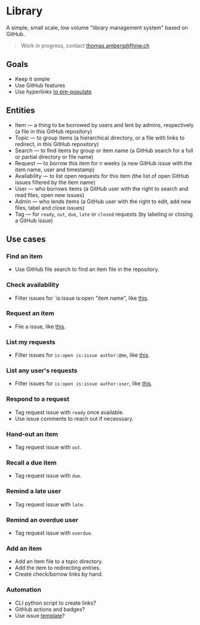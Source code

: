 # Library
A simple, small scale, low volume "library management system" based on GitHub.

> Work in progress, contact thomas.amberg@fhnw.ch

## Goals
- Keep it simple
- Use GitHub features
- Use hyperlinks [to pre-populate](https://stackoverflow.com/questions/34146618/pre-populate-the-github-new-issue-form-using-the-querystring)

## Entities
- Item — a thing to be borrowed by users and lent by admins, respectively (a file in this GitHub repository)
- Topic — to group items (a hierarchical directory, or a file with links to redirect, in this GitHub repository)
- Search — to find items by group or item name (a GitHub search for a full or partial directory or file name)
- Request — to borrow this item for n weeks (a new GitHub issue with the item name, user and timestamp)
- Availability — to list open requests for this item (the list of open GitHub issues filtered by the item name)
- User — who borrows items (a GitHub user with the right to search and read files, open new issues)
- Admin — who lends items (a GitHub user with the right to edit, add new files, label and close issues)
- Tag — for `ready`, `out`, `due`, `late` or `closed` requests (by labeling or closing a GitHub issue)

## Use cases
### Find an item
- Use GitHub file search to find an item file in the repository.

### Check availability
- Filter issues for `is:issue is:open "item name", like [this](TODO).

### Request an item
- File a  issue, like [this](TODO).

### List my requests
- Filter issues for `is:open is:issue author:@me`, like [this](TODO).

### List any user's requests
- Filter issues for `is:open is:issue author:user`, like [this](TODO).

### Respond to a request
- Tag request issue with `ready` once available.
- Use issue comments to reach out if necesssary.

### Hand-out an item
- Tag request issue with `out`.

### Recall a due item
- Tag request issue with `due`.

### Remind a late user
- Tag request issue with `late`.

### Remind an overdue user
- Tag request issue with `overdue`.

### Add an item
- Add an item file to a topic directory.
- Add the item to redirecting entries.
- Create check/borrow links by hand.

### Automation
- CLI python script to create links?
- GitHub actions and badges?
- Use issue [template](https://docs.github.com/en/communities/using-templates-to-encourage-useful-issues-and-pull-requests/configuring-issue-templates-for-your-repository)?
